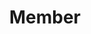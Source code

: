 ﻿---
layout: member
weight: 5000
name: Emily Mattarollo
project: Green Joule
title: Member
img: /assets/images/members/Emily.jpg
email: 05emily18@gmail.com
biography: >
  Emily Mattarollo is a second year Biological Sciences student. Her interest in microbiology and desire to promote alternative environmentally-friendly energy sources developed her interest in the Green Joule project. 
linkedin: https://www.linkedin.com/in/emily-mattarollo-1434b8173/
---

